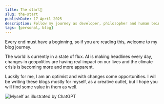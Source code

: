 ```yaml
---
title: The start👋
slug: the-start
publishDate: 17 April 2025
description: Follow my journey as developer, philosopher and human being.
tags: [personal, blog]
---
```


Every end must have a beginning, so if you are reading this, welcome to my blog journey.

The world is currently in a state of flux. AI is making headlines every day, changes in geopolitics 
are having real impact on our lives and the climate crisis is becoming more and more apparent.

Luckily for me, I am an optimist and with changes come opportunities. I will be writing these blogs mostly
for myself, as a creative outlet, but I hope you will find some value in them as well.



![Myself as illustrated by ChatGPT](/assets/blog/1-the-start/me-illustrated.webp)
